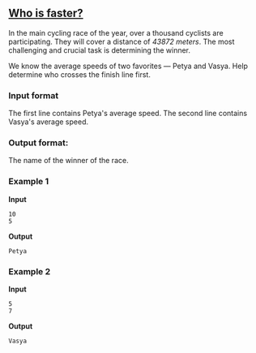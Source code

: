 ## [Who is faster?](../../../solutions/2.2/22_b.py)

In the main cycling race of the year, over a thousand cyclists are participating. They will cover a distance of *43872 meters*. The most challenging and crucial task is determining the winner.

We know the average speeds of two favorites — Petya and Vasya. Help determine who crosses the finish line first.

### Input format

The first line contains Petya's average speed.
The second line contains Vasya's average speed.

### Output format:

The name of the winner of the race.

### Example 1

**Input**
```plaintext
10
5
```

**Output**
```plaintext
Petya
```

### Example 2

**Input**
```plaintext
5
7
```

**Output**
```plaintext
Vasya
```